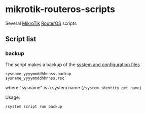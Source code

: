 # mikrotik-routeros-scripts
Several [MikroTik](http://www.mikrotik.com) [RouterOS](http://wiki.mikrotik.com/wiki/Manual:TOC) scripts

## Script list

### backup

The script makes a backup of the [system and configuration files](http://wiki.mikrotik.com/wiki/Manual:Configuration_Management)

    sysname_yyyymmddhhnnss.backup
    sysname_yyyymmddhhnnss.rsc`

where "sysname" is a system name (`/system identity get name`)

Usage:

`/system script run backup`
